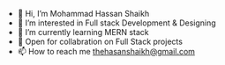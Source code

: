 - 👋 Hi, I’m Mohammad Hassan Shaikh
- 👀 I’m interested in Full stack Development & Designing
- 🌱 I’m currently learning MERN stack
- 💞️ Open for collabration on Full Stack projects
- 📫 How to reach me thehasanshaikh@gmail.com

<!---
thehassanshaikh/thehassanshaikh is a ✨ special ✨ repository because its `README.md` (this file) appears on your GitHub profile.
You can click the Preview link to take a look at your changes.
--->
